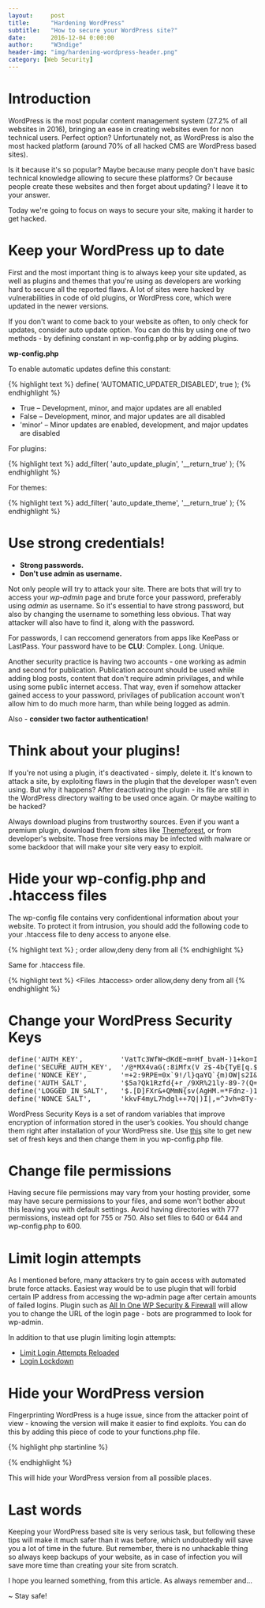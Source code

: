 ```yaml
---
layout:     post
title:      "Hardening WordPress"
subtitle:   "How to secure your WordPress site?"
date:       2016-12-04 0:00:00
author:     "W3ndige"
header-img: "img/hardening-wordpress-header.png"
category: [Web Security]
---
```


<h1>Introduction</h1>

<p>WordPress is the most popular content management system (27.2% of all websites in 2016), bringing an ease in creating websites even for non technical users. Perfect option? Unfortunately not, as WordPress is also the most hacked platform (around 70% of all hacked CMS are WordPress based sites). </p>

<p>Is it because it's so popular? Maybe because many people don't have basic technical knowledge allowing to secure these platforms? Or because people create these websites and then forget about updating? I leave it to your answer. </p>

<p>Today we're going to focus on ways to secure your site, making it harder to get hacked. </p>

<h1>Keep your WordPress up to date</h1>

<p>First and the most important thing is to always keep your site updated, as well as plugins and themes that you're using as developers are working hard to secure all the reported flaws. A lot of sites were hacked by vulnerabilities in code of old plugins, or WordPress core, which were updated in the newer versions. </p>

<p>If you don't want to come back to your website as often, to only check for updates, consider auto update option. You can do this by using one of two methods - by defining constant in wp-config.php or by adding plugins. </p>

<b>wp-config.php</b>

<p>To enable automatic updates define this constant: </p>

{% highlight text %}
define( 'AUTOMATIC_UPDATER_DISABLED', true );
{% endhighlight %}

<ul>
<li>True – Development, minor, and major updates are all enabled</li>
<li>False – Development, minor, and major updates are all disabled</li>
<li>'minor' – Minor updates are enabled, development, and major updates are disabled</li>
</ul>
<p>For plugins: </p>

{% highlight text %}
add_filter( 'auto_update_plugin', '__return_true' );
{% endhighlight %}

<p>For themes: </p>

{% highlight text %}
add_filter( 'auto_update_theme', '__return_true' );
{% endhighlight %}

<h1>Use strong credentials!</h1>
<ul>
<li><b>Strong passwords.</b></li>
<li><b>Don't use admin as username.</b></li>
</ul>

<p>Not only people will try to attack your site. There are bots that will try to access your <i>wp-admin</i> page and brute force your password, preferably using <i>admin</i> as username. So it's essential to have strong password, but also by changing the username to something less obvious. That way attacker will also have to find it, along with the password.  </p>

<p>For passwords, I can reccomend generators from apps like KeePass or LastPass. Your password have to be <b>CLU</b>: Complex. Long. Unique.</p>

<p>Another security practice is having two accounts - one working as admin and second for publication. Publication account should be used while adding blog posts, content that don't require admin privilages, and while using some public internet access. That way, even if somehow attacker gained access to your password, privilages of publication account won't allow him to do much more harm, than while being logged as admin. </p>

<p>Also - <b>consider two factor authentication!</b></p>

<h1>Think about your plugins!</h1>

<p>If you're not using a plugin, it's deactivated - simply, delete it. It's known to attack a site, by exploiting flaws in the plugin that the developer wasn't even using. But why it happens? After deactivating the plugin - its file are still in the WordPress directory waiting to be used once again. Or maybe waiting to be hacked? </p>

<p>Always download plugins from trustworthy sources. Even if you want a premium plugin, download them from sites like <a href="https://themeforest.net/">Themeforest</a>, or from developer's website. Those free versions may be infected with malware or some backdoor that will make your site very easy to exploit. </p>

<h1>Hide your wp-config.php and .htaccess files</h1>
<p>The wp-config file contains very confidentional information about your website. To protect it from intrusion, you should add the following code to your .htaccess file to deny access to anyone else. </p>

{% highlight text %}
<Files wp-config.php>;
order allow,deny
deny from all
</Files>
{% endhighlight %}
<p>Same for .htaccess file.</p>

{% highlight text %}
<Files .htaccess>
order allow,deny
deny from all
</Files>
{% endhighlight %}

<h1>Change your WordPress Security Keys</h1>

<pre>
define('AUTH_KEY',         'VatTc3WfW~dKdE~m=Hf_bvaH-)1+ko=IQ:!oiYW}o1H+[;LgP[QC981U+{K2w0d+');
define('SECURE_AUTH_KEY',  '/@*MX4vaG(:8iMfx(V z$-4b<N;_((cA `nv/~,*tKiO6W}hUf+ t]rL[I9,m^o|');
define('LOGGED_IN_KEY',    'c$Ou*1`?^+(:I4=Lpy6aD-HMl/1Jdg9y-J$1^(V+o>{TyE[q.$)Rtvm:q5j_itG.');
define('NONCE_KEY',        '=+2:9RPE=0x`9!/l}qaYQ`{m)OW|s2I&Hnk=O4/;gwh}I+WGJCk2PmHK{1CIjhDm');
define('AUTH_SALT',        '$5a?Qk1Rzfd{+r_/9XR%2<P+f1^QlQ|pJXMX>1ly-8<n%1J#IaE+O9xy=8(x/AWU');
define('SECURE_AUTH_SALT', 'iehUhOYms(1fQzpacQTrfUR?s;g>9-?(Q=H0s:p!7pT@xmAu/o>90MI2NE1-z-ji');
define('LOGGED_IN_SALT',   '$.[D]<Nm)N[gig#<Dc8|>FXr&+QMmN{sv(AgHM.=*Fdnz-)1YTBAOuJIr94w0Mo3');
define('NONCE_SALT',       'kkv<g?I-JZ+J%xdS!~9vr>F4myL7hdgl++7Q|)I|,=^Jvh=8Ty-iiarrzK)P-sn|');
</pre>

<p>WordPress Security Keys is a set of random variables that improve encryption of information stored in the user’s cookies. You should change them right after installation of your WordPress site. Use <a href="https://api.wordpress.org/secret-key/1.1/salt">this</a> site to get new set of fresh keys and then change them in you wp-config.php file.  </p>

<h1>Change file permissions</h1>

<p>Having secure file permissions may vary from your hosting provider, some may have secure permissions to your files, and some won't bother about this leaving you with default settings. Avoid having directories with 777 permissions, instead opt for 755 or 750. Also set files to 640 or 644 and wp-config.php to 600.</p>

<h1>Limit login attempts</h1>

<p>As I mentioned before, many attackers try to gain access with automated brute force attacks. Easiest way would be to use plugin that will forbid certain IP address from accessing the wp-admin page after certain amounts of failed logins. Plugin such as <a href="https://wordpress.org/plugins/all-in-one-wp-security-and-firewall/">All In One WP Security & Firewall</a> will allow you to change the URL of the login page - bots are programmed to look for wp-admin. </p>

<p>In addition to that use plugin limiting login attempts: </p>
<ul>
<li><a href="https://wordpress.org/plugins/limit-login-attempts-reloaded/">Limit Login Attempts Reloaded</a></li>
<li><a href="https://wordpress.org/plugins/login-lockdown/">Login Lockdown</a></li>
</ul>

<h1>Hide your WordPress version</h1>

<p>FIngerprinting WordPress is a huge issue, since from the attacker point of view - knowing the version will make it easier to find exploits. You can do this by adding this piece of code to your functions.php file. </p>

{% highlight php startinline %}
<?php
/* Hide WP version strings from scripts and styles
 * @return {string} $src
 * @filter script_loader_src
 * @filter style_loader_src
 */
function fjarrett_remove_wp_version_strings( $src ) {
     global $wp_version;
     parse_str(parse_url($src, PHP_URL_QUERY), $query);
     if ( !empty($query['ver']) && $query['ver'] === $wp_version ) {
          $src = remove_query_arg('ver', $src);
     }
     return $src;
}
add_filter( 'script_loader_src', 'fjarrett_remove_wp_version_strings' );
add_filter( 'style_loader_src', 'fjarrett_remove_wp_version_strings' );

/* Hide WP version strings from generator meta tag */
function wpmudev_remove_version() {
return '';
}
add_filter('the_generator', 'wpmudev_remove_version');
?>
{% endhighlight %}

<p>This will hide your WordPress version from all possible places. </p>

<h1>Last words</h1>

<p>Keeping your WordPress based site is very serious task, but following these tips will make it much safer than it was before, which undoubtedly will save you a lot of time in the future. But remember, there is no unhackable thing so always keep backups of your website, as in case of infection you will save more time than creating your site from scratch.  </p>

<p>I hope you learned something, from this article. As always remember and...</p>

<p>~ Stay safe!</p>
